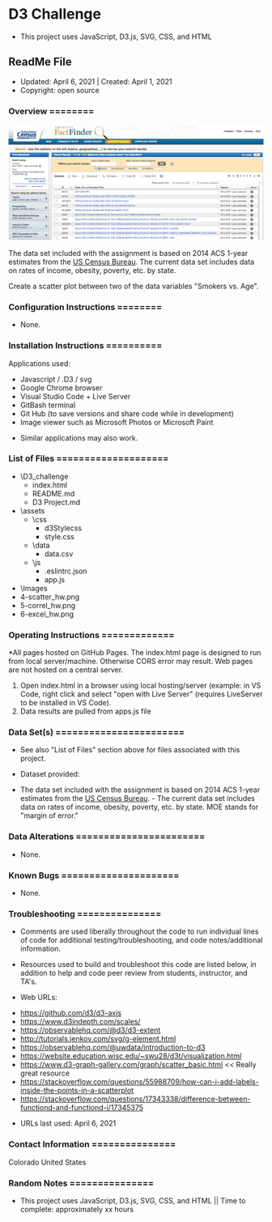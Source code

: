 # D3 Challenge
* This project uses JavaScript, D3.js, SVG, CSS, and HTML

## ReadMe File
* Updated: April 6, 2021 | Created: April 1, 2021
* Copyright: open source


### Overview ========
![2-census](2-census.jpg)

The data set included with the assignment is based on 2014 ACS 1-year estimates from the [US Census Bureau](https://data.census.gov/cedsci/).
The current data set includes data on rates of income, obesity, poverty, etc. by state. 

Create a scatter plot between two of the data variables "Smokers vs. Age".


### Configuration Instructions ========
* None.


### Installation Instructions ==========
Applications used:

- Javascript / .D3 / svg
- Google Chrome browser
- Visual Studio Code + Live Server
- GitBash terminal
- Git Hub (to save versions and share code while in development)
- Image viewer such as Microsoft Photos or Microsoft Paint
* Similar applications may also work.


### List of Files ====================
- \D3_challenge
    - index.html
    - README.md
    - D3 Project.md
- \assets
    - \css
        - d3Stylecss
        - style.css
    - \data
        - data.csv
    - \js
        - .eslintrc.json
        - app.js
- \Images
-   4-scatter_hw.png
-   5-correl_hw.png
-   6-excel_hw.png


### Operating Instructions =============
*All pages hosted on GitHub Pages. The index.html page is designed to run from local server/machine. Otherwise CORS error may result. Web pages are not hosted on a central server.

1. Open index.html in a browser using local hosting/server (example: in VS Code, right click and select "open with Live Server" (requires LiveServer to be installed in VS Code).
2. Data results are pulled from apps.js file



### Data Set(s) =======================
* See also "List of Files" section above for files associated with this project.

* Dataset provided: 
- The data set included with the assignment is based on 2014 ACS 1-year estimates from the [US Census Bureau](https://data.census.gov/cedsci/). - The current data set includes data on rates of income, obesity, poverty, etc. by state. MOE stands for "margin of error."


###  Data Alterations =======================
* None.


###  Known Bugs =====================
* None.


### Troubleshooting ===============
* Comments are used liberally throughout the code to run individual lines of code for additional testing/troubleshooting, and code notes/additional information.

* Resources used to build and troubleshoot this code are listed below, in addition to help and code peer review from students, instructor, and TA's.

* Web URLs:
- https://github.com/d3/d3-axis
- https://www.d3indepth.com/scales/
- https://observablehq.com/@d3/d3-extent
- http://tutorials.jenkov.com/svg/g-element.html
- https://observablehq.com/@uwdata/introduction-to-d3
- https://website.education.wisc.edu/~swu28/d3t/visualization.html
- https://www.d3-graph-gallery.com/graph/scatter_basic.html  << Really great resource
- https://stackoverflow.com/questions/55988709/how-can-i-add-labels-inside-the-points-in-a-scatterplot
- https://stackoverflow.com/questions/17343338/difference-between-functiond-and-functiond-i/17345375

* URLs last used: April 6, 2021


###  Contact Information ===============
Colorado   United States


### Random Notes ===============
* This project uses JavaScript, D3.js, SVG, CSS, and HTML  ||  Time to complete: approximately xx hours
